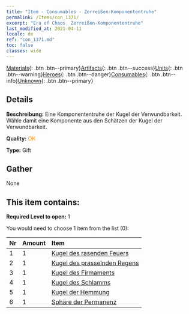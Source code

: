 ```yaml
---
title: "Item - Consumables - Zerreißen-Komponententruhe"
permalink: /Items/con_1371/
excerpt: "Era of Chaos  Zerreißen-Komponententruhe"
last_modified_at: 2021-04-11
locale: de
ref: "con_1371.md"
toc: false
classes: wide
---
```

 [Materials](/de/Items/){: .btn .btn--primary}[Artifacts](/de/Items/Artifacts/){: .btn .btn--success}[Units](/de/Items/Units/){: .btn .btn--warning}[Heroes](/de/Items/Heroes/){: .btn .btn--danger}[Consumables](/de/Items/Consumables/){: .btn .btn--info}[Unknown](/de/Items/Unknown/){: .btn .btn--primary}

## Details
 **Beschreibung:** Eine Komponententruhe der Kugel der Verwundbarkeit. Wähle damit eine Komponente aus den Schätzen der Kugel der Verwundbarkeit.

 **Quality:** <span style="color: #FF8C00">OK</span>

 **Type:** Gift

## Gather

  None

## This item contains:

 **Required Level to open:** 1

 You would need to choose 1 item from the list (0):

  | Nr | Amount |     Item    |
  |:---|:-------|:------------|
  | 1 | 1 | [Kugel des rasenden Feuers](/de/Items/art_172/) | 
  | 2 | 1 | [Kugel des prasselnden Regens](/de/Items/art_173/) | 
  | 3 | 1 | [Kugel des Firmaments](/de/Items/art_174/) | 
  | 4 | 1 | [Kugel des Schlamms](/de/Items/art_175/) | 
  | 5 | 1 | [Kugel der Hemmung](/de/Items/art_176/) | 
  | 6 | 1 | [Sphäre der Permanenz](/de/Items/art_177/) | 
